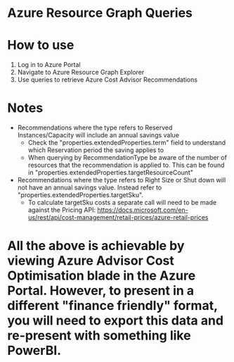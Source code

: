 # Azure Resource Graph Queries

# How to use

1. Log in to Azure Portal
2. Navigate to Azure Resource Graph Explorer
3. Use queries to retrieve Azure Cost Advisor Recommendations

# Notes

- Recommendations where the type refers to Reserved Instances/Capacity will include an annual savings value
  - Check the "properties.extendedProperties.term" field to understand which Reservation period the saving applies to
  - When querying by RecommendationType be aware of the number of resources that the recommendation is applied to.  This can be found in "properties.extendedProperties.targetResourceCount"
- Recommendations where the type refers to Right Size or Shut down will not have an annual savings value.  Instead refer to "properties.extendedProperties.targetSku".
  - To calculate targetSku costs a separate call will need to be made against the Pricing API: https://docs.microsoft.com/en-us/rest/api/cost-management/retail-prices/azure-retail-prices

# All the above is achievable by viewing Azure Advisor Cost Optimisation blade in the Azure Portal.  However, to present in a different "finance friendly" format, you will need to export this data and re-present with something like PowerBI.
